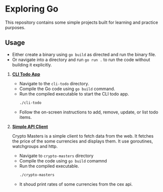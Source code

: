 # Exploring Go

This repository contains some simple projects built for learning and practice purposes. 

## Usage

- Either create a binary using `go build` as directed and run the binary file.
- Or navigate into a directory and run `go run .` to run the code without building it explicitly.


1. [**CLI Todo App**](https://github.com/iamrishupatel/exploring-go/tree/main/cli-todo)
    - Navigate to the `cli-todo` directory.
    - Compile the Go code using `go build` command.
    - Run the compiled executable to start the CLI todo app.
      ```bash
      ./cli-todo
      ```
    - Follow the on-screen instructions to add, remove, update, or list todo items.

2. [**Simple API Client**](https://github.com/iamrishupatel/exploring-go/tree/main/crypto-masters)

    Crypto Masters is a simple client to fetch data from the web. It fetches the price of the some currencies
    and displays them. It use goroutines, watchgroups and http.
    
    - Navigate to `crypto-masters` directory
    - Compile the code using `go build` comamnd
    - Run the compiled executable.
      ```bash
      ./crypto-masters
      ```
    - It shoud print rates of some currencies from the cex api.
    
